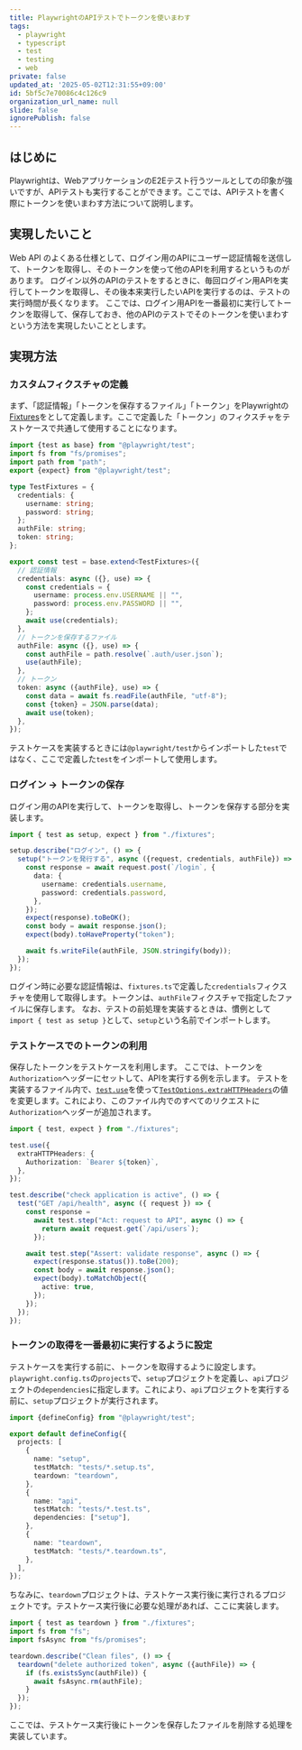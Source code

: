 ```yaml
---
title: PlaywrightのAPIテストでトークンを使いまわす
tags:
  - playwright
  - typescript
  - test
  - testing
  - web
private: false
updated_at: '2025-05-02T12:31:55+09:00'
id: 5bf5c7e70086c4c126c9
organization_url_name: null
slide: false
ignorePublish: false
---
```

## はじめに

Playwrightは、WebアプリケーションのE2Eテスト行うツールとしての印象が強いですが、APIテストも実行することができます。ここでは、APIテストを書く際にトークンを使いまわす方法について説明します。

## 実現したいこと

Web API のよくある仕様として、ログイン用のAPIにユーザー認証情報を送信して、トークンを取得し、そのトークンを使って他のAPIを利用するというものがあります。
ログイン以外のAPIのテストをするときに、毎回ログイン用APIを実行してトークンを取得し、その後本来実行したいAPIを実行するのは、テストの実行時間が長くなります。
ここでは、ログイン用APIを一番最初に実行してトークンを取得して、保存しておき、他のAPIのテストでそのトークンを使いまわすという方法を実現したいこととします。

## 実現方法

### カスタムフィクスチャの定義

まず、「認証情報」「トークンを保存するファイル」「トークン」をPlaywrightの[Fixtures](https://playwright.dev/docs/test-fixtures)をとして定義します。ここで定義した「トークン」のフィクスチャをテストケースで共通して使用することになります。

```typescript:fixtures.ts
import {test as base} from "@playwright/test";
import fs from "fs/promises";
import path from "path";
export {expect} from "@playwright/test";

type TestFixtures = {
  credentials: {
    username: string;
    password: string;
  };
  authFile: string;
  token: string;
};

export const test = base.extend<TestFixtures>({
  // 認証情報
  credentials: async ({}, use) => {
    const credentials = {
      username: process.env.USERNAME || "",
      password: process.env.PASSWORD || "",
    };
    await use(credentials);
  },
  // トークンを保存するファイル
  authFile: async ({}, use) => {
    const authFile = path.resolve(`.auth/user.json`);
    use(authFile);
  },
  // トークン
  token: async ({authFile}, use) => {
    const data = await fs.readFile(authFile, "utf-8");
    const {token} = JSON.parse(data);
    await use(token);
  },
});
```

テストケースを実装するときには`@playwright/test`からインポートした`test`ではなく、ここで定義した`test`をインポートして使用します。

### ログイン → トークンの保存

ログイン用のAPIを実行して、トークンを取得し、トークンを保存する部分を実装します。

```typescript:tests/login.setup.ts
import { test as setup, expect } from "./fixtures";

setup.describe("ログイン", () => {
  setup("トークンを発行する", async ({request, credentials, authFile}) => {
    const response = await request.post(`/login`, {
      data: {
        username: credentials.username,
        password: credentials.password,
      },
    });
    expect(response).toBeOK();
    const body = await response.json();
    expect(body).toHaveProperty("token");

    await fs.writeFile(authFile, JSON.stringify(body));
  });
});
```

ログイン時に必要な認証情報は、`fixtures.ts`で定義した`credentials`フィクスチャを使用して取得します。トークンは、`authFile`フィクスチャで指定したファイルに保存します。
なお、テストの前処理を実装するときは、慣例として`import { test as setup }`として、`setup`という名前でインポートします。

### テストケースでのトークンの利用

保存したトークンをテストケースを利用します。
ここでは、トークンを`Authorization`ヘッダーにセットして、APIを実行する例を示します。
テストを実装するファイル内で、[`test.use`](https://playwright.dev/docs/api/class-test#test-use)を使って[`TestOptions.extraHTTPHeaders`](https://playwright.dev/docs/api/class-testoptions#test-options-extra-http-headers)の値を変更します。これにより、このファイル内でのすべてのリクエストに`Authorization`ヘッダーが追加されます。

```typescript:tests/api.test.ts
import { test, expect } from "./fixtures";

test.use({
  extraHTTPHeaders: {
    Authorization: `Bearer ${token}`,
  },
});

test.describe("check application is active", () => {
  test("GET /api/health", async ({ request }) => {
    const response =
      await test.step("Act: request to API", async () => {
        return await request.get(`/api/users`);
      });

    await test.step("Assert: validate response", async () => {
      expect(response.status()).toBe(200);
      const body = await response.json();
      expect(body).toMatchObject({
        active: true,
      });
    });
  });
});
```

### トークンの取得を一番最初に実行するように設定

テストケースを実行する前に、トークンを取得するように設定します。`playwright.config.ts`の`projects`で、`setup`プロジェクトを定義し、`api`プロジェクトの`dependencies`に指定します。これにより、`api`プロジェクトを実行する前に、`setup`プロジェクトが実行されます。

```typescript:playwright.config.ts
import {defineConfig} from "@playwright/test";

export default defineConfig({
  projects: [
    {
      name: "setup",
      testMatch: "tests/*.setup.ts",
      teardown: "teardown",
    },
    {
      name: "api",
      testMatch: "tests/*.test.ts",
      dependencies: ["setup"],
    },
    {
      name: "teardown",
      testMatch: "tests/*.teardown.ts",
    },
  ],
});
```

ちなみに、`teardown`プロジェクトは、テストケース実行後に実行されるプロジェクトです。テストケース実行後に必要な処理があれば、ここに実装します。

```typescript:tests/cleanup.teardown.ts
import { test as teardown } from "./fixtures";
import fs from "fs";
import fsAsync from "fs/promises";

teardown.describe("Clean files", () => {
  teardown("delete authorized token", async ({authFile}) => {
    if (fs.existsSync(authFile)) {
      await fsAsync.rm(authFile);
    }
  });
});
```

ここでは、テストケース実行後にトークンを保存したファイルを削除する処理を実装しています。

<!-- zenn article id: 90c690c5823024 -->

